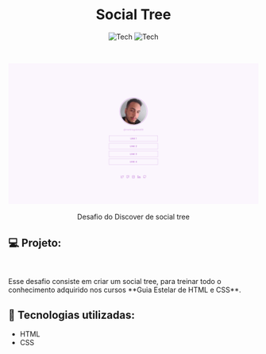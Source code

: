 <h1 align="center">Social Tree</h1>

<p align="center">
  <img alt="Tech" src="https://img.shields.io/badge/Tech-HTML-ea6227?style=for-the-badge" />
  <img alt="Tech" src="https://img.shields.io/badge/Tech-CSS-149fda?style=for-the-badge" />
</p>

<br />

<p align="center">
  <img src="./.github/banner.png" alt="Home" />
</p>

<p align="center">
  Desafio do Discover de social tree
</p>

## :computer: Projeto:

<br />

<p>Esse desafio consiste em criar um social tree, para treinar todo o conhecimento adquirido nos cursos **Guia Estelar de HTML e CSS**.
</p>

## :rocket: Tecnologias utilizadas:

* HTML
* CSS